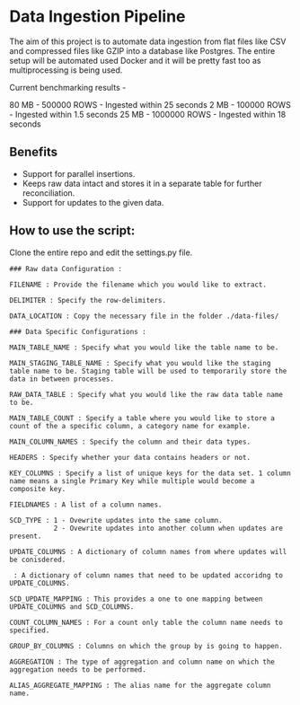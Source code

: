 # Data Ingestion Pipeline

The aim of this project is to automate data ingestion from flat files like CSV and compressed files like GZIP into a database like Postgres. The entire setup will be automated used Docker and it will be pretty fast too as multiprocessing is being used.

Current benchmarking results - 

80 MB - 500000 ROWS - Ingested within 25 seconds
2  MB - 100000 ROWS - Ingested within 1.5 seconds
25 MB - 1000000 ROWS - Ingested within 18 seconds

## Benefits 

- Support for parallel insertions.
- Keeps raw data intact and stores it in a separate table for further reconciliation.
- Support for updates to the given data.

## How to use the script:

Clone the entire repo and edit the settings.py file.

    ### Raw data Configuration :

    FILENAME : Provide the filename which you would like to extract.

    DELIMITER : Specify the row-delimiters.

    DATA_LOCATION : Copy the necessary file in the folder ./data-files/

    ### Data Specific Configurations :

    MAIN_TABLE_NAME : Specify what you would like the table name to be.

    MAIN_STAGING_TABLE_NAME : Specify what you would like the staging table name to be. Staging table will be used to temporarily store the data in between processes.

    RAW_DATA_TABLE : Specify what you would like the raw data table name to be.

    MAIN_TABLE_COUNT : Specify a table where you would like to store a count of the a specific column, a category name for example.

    MAIN_COLUMN_NAMES : Specify the column and their data types.

    HEADERS : Specify whether your data contains headers or not.

    KEY_COLUMNS : Specify a list of unique keys for the data set. 1 column name means a single Primary Key while multiple would become a composite key.

    FIELDNAMES : A list of a column names.

    SCD_TYPE : 1 - Ovewrite updates into the same column.
               2 - Ovewrite updates into another column when updates are present.
    
    UPDATE_COLUMNS : A dictionary of column names from where updates will be conisdered. 

     : A dictionary of column names that need to be updated accoridng to UPDATE_COLUMNS.

    SCD_UPDATE_MAPPING : This provides a one to one mapping between UPDATE_COLUMNS and SCD_COLUMNS.

    COUNT_COLUMN_NAMES : For a count only table the column name needs to specified.

    GROUP_BY_COLUMNS : Columns on which the group by is going to happen.

    AGGREGATION : The type of aggregation and column name on which the aggregation needs to be performed.

    ALIAS_AGGREGATE_MAPPING : The alias name for the aggregate column name.


